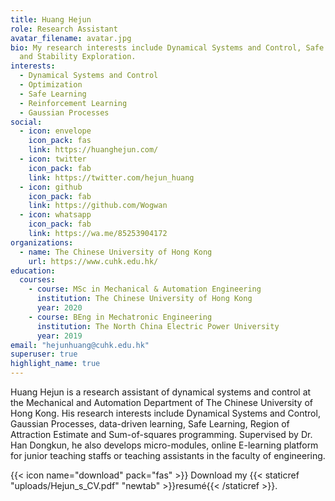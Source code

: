 ```yaml
---
title: Huang Hejun
role: Research Assistant
avatar_filename: avatar.jpg
bio: My research interests include Dynamical Systems and Control, Safe Learning
  and Stability Exploration.
interests:
  - Dynamical Systems and Control
  - Optimization
  - Safe Learning
  - Reinforcement Learning
  - Gaussian Processes
social:
  - icon: envelope
    icon_pack: fas
    link: https://huanghejun.com/
  - icon: twitter
    icon_pack: fab
    link: https://twitter.com/hejun_huang
  - icon: github
    icon_pack: fab
    link: https://github.com/Wogwan
  - icon: whatsapp
    icon_pack: fab
    link: https://wa.me/85253904172
organizations:
  - name: The Chinese University of Hong Kong
    url: https://www.cuhk.edu.hk/
education:
  courses:
    - course: MSc in Mechanical & Automation Engineering
      institution: The Chinese University of Hong Kong
      year: 2020
    - course: BEng in Mechatronic Engineering
      institution: The North China Electric Power University
      year: 2019
email: "hejunhuang@cuhk.edu.hk"
superuser: true
highlight_name: true
---
```

Huang Hejun is a research assistant of dynamical systems and control at the Mechanical and Automation Department of The Chinese University of Hong Kong. His research interests include Dynamical Systems and Control, Gaussian Processes, data-driven learning, Safe Learning, Region of Attraction Estimate and Sum-of-squares programming. Supervised by Dr. Han Dongkun, he also develops micro-modules, online E-learning platform for junior teaching staffs or teaching assistants in the faculty of engineering.

{{< icon name="download" pack="fas" >}} Download my {{< staticref "uploads/Hejun_s_CV.pdf" "newtab" >}}resumé{{< /staticref >}}.